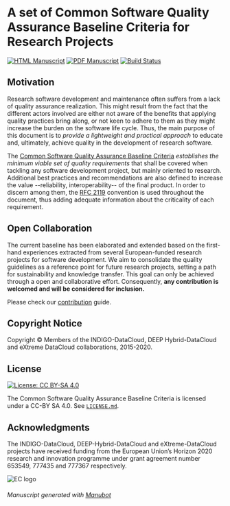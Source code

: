 # A set of Common Software Quality Assurance Baseline Criteria for Research Projects

<!-- usage note: edit the H1 title above to personalize the manuscript -->

[![HTML Manuscript](https://img.shields.io/badge/manuscript-HTML-blue.svg)](https://indigo-dc.github.io/sqa-baseline/)
[![PDF Manuscript](https://img.shields.io/badge/manuscript-PDF-blue.svg)](https://indigo-dc.github.io/sqa-baseline/manuscript.pdf)
[![Build Status](https://travis-ci.org/indigo-dc/sqa-baseline.svg?branch=master)](https://travis-ci.org/indigo-dc/sqa-baseline)

## Motivation

Research software development and maintenance often suffers from a lack of
quality assurance realization. This might result from the fact that the
different actors involved are either not aware of the benefits that applying
quality practices bring along, or not keen to adhere to them as they might
increase the burden on the software life cycle. Thus, the main purpose of this
document is to _provide a lightweight and practical approach_ to educate and,
ultimately, achieve quality in the development of research software.

The [Common Software Quality Assurance Baseline Criteria](https://indigo-dc.github.io/sqa-baseline/)
_establishes the minimum viable set of quality requirements_ that shall be
covered when tackling any software development project, but mainly oriented to
research. Additional best practices and recommendations are also defined to
increase the value --reliability, interoperability-- of the final product. In
order to discern among them, the [RFC 2119](https://www.ietf.org/rfc/rfc2119.txt)
convention is used throughout the document, thus adding adequate information
about the criticality of each requirement.

## Open Collaboration

The current baseline has been elaborated and extended based on the first-hand
experiences extracted from several European-funded research projects for
software development. We aim to consolidate the quality guidelines as a
reference point for future research projects, setting a path for sustainability
and knowledge transfer. This goal can only be achieved through a open and
collaborative effort. Consequently, __any contribution is welcomed and will be
considered for inclusion.__

Please check our [contribution](CONTRIBUTING.md) guide.

## Copyright Notice

Copyright © Members of the INDIGO-DataCloud, DEEP Hybrid-DataCloud and eXtreme
DataCloud collaborations, 2015-2020.

## License

[![License: CC BY-SA 4.0](https://img.shields.io/badge/License-CC%20BY--SA%204.0-lightgrey.svg)](https://creativecommons.org/licenses/by-sa/4.0/)

The Common Software Quality Assurance Baseline Criteria is licensed under a
CC-BY SA 4.0. See [`LICENSE.md`](LICENSE.md).

## Acknowledgments

The INDIGO-DataCloud, DEEP-Hybrid-DataCloud and eXtreme-DataCloud projects have
received funding from the European Union’s Horizon 2020 research and innovation
programme under grant agreement number 653549, 777435 and 777367 respectively.

![EC logo](https://encrypted-tbn0.gstatic.com/images?q=tbn:ANd9GcT1WF4g5KH3PnQE_Ve10QFRS-gZ0NpCQ7Qr-_km1RqnOCEF1fQt)


###### _Manuscript generated with [Manubot](https://greenelab.github.io/manubot-rootstock/)_
